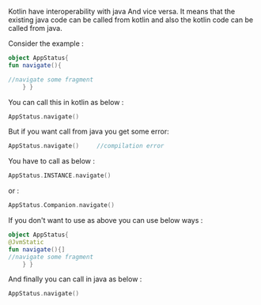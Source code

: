 
Kotlin have interoperability with java And vice versa. It means that the existing java code can be called from kotlin and also the kotlin code can be called from java.

Consider the example :
```kt
object AppStatus{
fun navigate(){

//navigate some fragment
    } }
```

You can call this in kotlin as below :
```kt
AppStatus.navigate()
```
But if you want call from java you get some error:
```kt
AppStatus.navigate()     //compilation error 
```
You have to call as below :
```kt
AppStatus.INSTANCE.navigate() 
```
or :
```kt
AppStatus.Companion.navigate() 
```
If you don't want to use as above you can use  below ways :
```kt
object AppStatus{
@JvmStatic
fun navigate(){]
//navigate some fragment
    } }
```

And finally you can call in java as below :
```kt
AppStatus.navigate()   
```